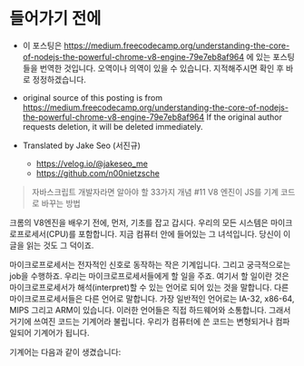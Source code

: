 # 들어가기 전에
- 이 포스팅은 https://medium.freecodecamp.org/understanding-the-core-of-nodejs-the-powerful-chrome-v8-engine-79e7eb8af964 에 있는 포스팅들을 번역한 것입니다. 오역이나 의역이 있을 수 있습니다. 지적해주시면 확인 후 바로 정정하겠습니다.

- original source of this posting is from https://medium.freecodecamp.org/understanding-the-core-of-nodejs-the-powerful-chrome-v8-engine-79e7eb8af964 If the original author requests deletion, it will be deleted immediately.

- Translated by Jake Seo (서진규)

	- https://velog.io/@jakeseo_me
	- https://github.com/n00nietzsche

> 자바스크립트 개발자라면 알아야 할 33가지 개념 #11 V8 엔진이 JS를 기계 코드로 바꾸는 방법

크롬의 V8엔진을 배우기 전에, 먼저, 기초를 잡고 갑시다. 우리의 모든 시스템은 마이크로프로세서(CPU)를 포함합니다. 지금 컴퓨터 안에 들어있는 그 녀석입니다. 당신이 이 글을 읽는 것도 그 덕이죠.

마이크로프로세서는 전자적인 신호로 동작하는 작은 기계입니다. 그리고 궁극적으로는 job을 수행하죠. 우리는 마이크로프로세서들에게 할 일을 주죠. 여기서 할 일이란 것은 마이크로프로세서가 해석(interpret)할 수 있는 언어로 되어 있는 것을 말합니다. 다른 마이크로프로세서들은 다른 언어로 말합니다. 가장 일반적인 언어로는 IA-32, x86-64, MIPS 그리고 ARM이 있습니다. 이러한 언어들은 직접 하드웨어와 소통합니다. 그래서 거기에 쓰여진 코드는 기계어라 불립니다. 우리가 컴퓨터에 쓴 코드는 변형되거나 컴파일되어 기계어가 됩니다.

기계어는 다음과 같이 생겼습니다:
